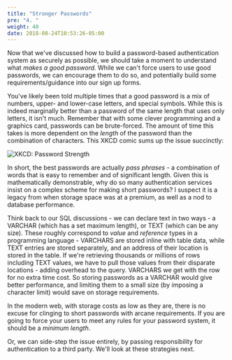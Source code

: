 ```yaml
---
title: "Stronger Passwords"
pre: "4. "
weight: 40
date: 2018-08-24T10:53:26-05:00
---
```


Now that we've discussed how to build a password-based authentication system as securely as possible, we should take a moment to understand what _makes a good password_. While we can't force users to use good passwords, we can encourage them to do so, and potentially build some requirements/guidance into our sign up forms.

You've likely been told multiple times that a good password is a mix of numbers, upper- and lower-case letters, and special symbols.  While this is indeed marginally better than a password of the same length that uses only letters, it isn't much.  Remember that with some clever programming and a graphics card, passwords can be brute-forced.  The amount of time this takes is more dependent on the _length_ of the password than the combination of characters.  This XKCD comic sums up the issue succinctly:

![XKCD: Password Strength](https://imgs.xkcd.com/comics/password_strength.png)

In short, the best passwords are actually _pass phrases_ - a combination of words that is easy to remember and of significant length.  Given this is mathematically demonstrable, why do so many authentication services insist on a complex scheme for making short passwords?  I suspect it is a legacy from when storage space was at a premium, as well as a nod to database performance.  

Think back to our SQL discussions - we can declare text in two ways - a VARCHAR (which has a set maximum length), or TEXT (which can be any size).  These roughly correspond to _value_ and _reference_ types in a programming language - VARCHARS are stored inline with table data, while TEXT entries are stored separately, and an address of their location is stored in the table.  If we're retrieving thousands or millions of rows including TEXT values, we have to pull those values from their disparate locations - adding overhead to the query.  VARCHARS we get with the row for no extra time cost.  So storing passwords as a VARCHAR would give better performance, and limiting them to a small size (by imposing a character limit) would save on storage requirements.

In the modern web, with storage costs as low as they are, there is no excuse for clinging to short passwords with arcane requirements.  If you are going to force your users to meet any rules for your password system, it should be a _minimum length_.

Or, we can side-step the issue entirely, by passing responsibility for authentication to a third party.  We'll look at these strategies next.